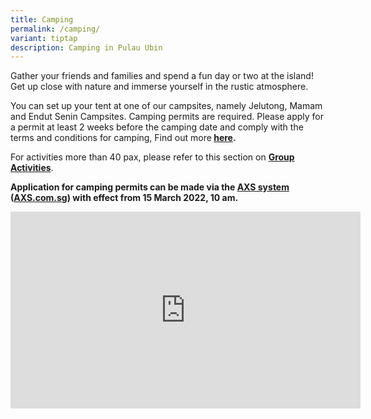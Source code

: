 ```yaml
---
title: Camping
permalink: /camping/
variant: tiptap
description: Camping in Pulau Ubin
---
```

<p>Gather your friends and families and spend a fun day or two at the island!
Get up close with nature and immerse yourself in the rustic atmosphere.&nbsp;</p>
<p>You can set up your tent at one of our campsites, namely Jelutong, Mamam
and Endut Senin Campsites. Camping permits are required. Please apply for
a permit at least 2 weeks before the camping date and comply with the terms
and conditions for camping, Find out more<strong>&nbsp;<a href="https://www.nparks.gov.sg/-/media/ubin/camping/pu---camping-permit-tc-(13jan2021).pdf" rel="noopener noreferrer nofollow" target="_blank">here</a>.</strong>
</p>
<p>For activities more than 40 pax, please refer to this section on <strong><a href="https://www.nparks.gov.sg/pulau-ubin/activities/group-activities" rel="noopener noreferrer nofollow" target="_blank">Group Activities</a></strong>.&nbsp;</p>
<p><strong>Application for camping permits can be made via the <a href="https://e-station.axs.com.sg/NParks_Camping/Internet/index.php" rel="noopener noreferrer" target="_blank">AXS system</a> (<a href="https://e-station.axs.com.sg/NParks_Camping/Internet/index.php" rel="noopener noreferrer nofollow" target="_blank">AXS.com.sg</a>) with effect from 15 March 2022, 10 am.</strong>
</p>
<div class="iframe-wrapper">
<iframe height="315" width="560" allowfullscreen="true" frameborder="0" src="https://www.youtube.com/embed/2AFUOmeFgZw?si=yXRVA8o6CjCwGxDL"></iframe>
</div>
<p></p>